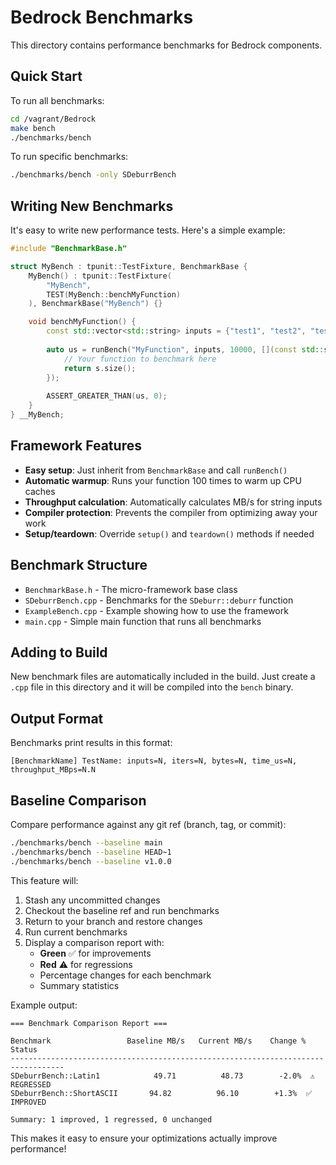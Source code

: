 # Bedrock Benchmarks

This directory contains performance benchmarks for Bedrock components.

## Quick Start

To run all benchmarks:
```bash
cd /vagrant/Bedrock
make bench
./benchmarks/bench
```

To run specific benchmarks:
```bash
./benchmarks/bench -only SDeburrBench
```

## Writing New Benchmarks

It's easy to write new performance tests. Here's a simple example:

```cpp
#include "BenchmarkBase.h"

struct MyBench : tpunit::TestFixture, BenchmarkBase {
    MyBench() : tpunit::TestFixture(
        "MyBench",
        TEST(MyBench::benchMyFunction)
    ), BenchmarkBase("MyBench") {}

    void benchMyFunction() {
        const std::vector<std::string> inputs = {"test1", "test2", "test3"};
        
        auto us = runBench("MyFunction", inputs, 10000, [](const std::string& s) {
            // Your function to benchmark here
            return s.size();
        });
        
        ASSERT_GREATER_THAN(us, 0);
    }
} __MyBench;
```

## Framework Features

- **Easy setup**: Just inherit from `BenchmarkBase` and call `runBench()`
- **Automatic warmup**: Runs your function 100 times to warm up CPU caches
- **Throughput calculation**: Automatically calculates MB/s for string inputs
- **Compiler protection**: Prevents the compiler from optimizing away your work
- **Setup/teardown**: Override `setup()` and `teardown()` methods if needed

## Benchmark Structure

- `BenchmarkBase.h` - The micro-framework base class
- `SDeburrBench.cpp` - Benchmarks for the `SDeburr::deburr` function
- `ExampleBench.cpp` - Example showing how to use the framework
- `main.cpp` - Simple main function that runs all benchmarks

## Adding to Build

New benchmark files are automatically included in the build. Just create a `.cpp` file in this directory and it will be compiled into the `bench` binary.

## Output Format

Benchmarks print results in this format:
```
[BenchmarkName] TestName: inputs=N, iters=N, bytes=N, time_us=N, throughput_MBps=N.N
```

## Baseline Comparison

Compare performance against any git ref (branch, tag, or commit):

```bash
./benchmarks/bench --baseline main
./benchmarks/bench --baseline HEAD~1
./benchmarks/bench --baseline v1.0.0
```

This feature will:
1. Stash any uncommitted changes
2. Checkout the baseline ref and run benchmarks
3. Return to your branch and restore changes
4. Run current benchmarks
5. Display a comparison report with:
   - **Green** ✅ for improvements
   - **Red** ⚠️ for regressions
   - Percentage changes for each benchmark
   - Summary statistics

Example output:
```
=== Benchmark Comparison Report ===

Benchmark                 Baseline MB/s   Current MB/s    Change %         Status
----------------------------------------------------------------------------------
SDeburrBench::Latin1            49.71          48.73        -2.0%  ⚠️  REGRESSED
SDeburrBench::ShortASCII       94.82          96.10        +1.3%  ✅ IMPROVED

Summary: 1 improved, 1 regressed, 0 unchanged
```

This makes it easy to ensure your optimizations actually improve performance!